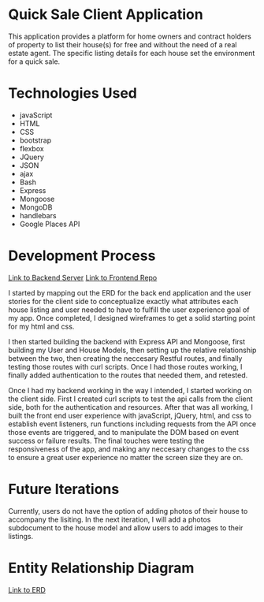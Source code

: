 # Quick Sale Client Application

This application provides a platform for home owners and contract holders of property to list their house(s) for free and without the need of a real estate agent. The specific listing details for each house set the environment for a quick sale.

# Technologies Used
* javaScript
* HTML
* CSS
* bootstrap
* flexbox
* JQuery
* JSON
* ajax
* Bash
* Express
* Mongoose
* MongoDB
* handlebars
* Google Places API

# Development Process
[Link to Backend Server](https://limitless-gorge-25554.herokuapp.com)
[Link to Frontend Repo](https://github.com/ako-21/quick-sale-client)

I started by mapping out the ERD for the back end application and the user stories for the client side to conceptualize exactly what attributes each house listing and user needed to have to fulfill the user experience goal of my app. Once completed, I designed wireframes to get a solid starting point for my html and css.

I then started building the backend with Express API and Mongoose, first building my User and House Models, then setting up the relative relationship between the two, then creating the neccesary Restful routes, and finally testing those routes with curl scripts. Once I had those routes working, I finally added authentication to the routes that needed them, and retested.

Once I had my backend working in the way I intended, I started working on the client side. First I created curl scripts to test the api calls from the client side, both for the authentication and resources. After that was all working, I built the front end user experience with javaScript, jQuery, html, and css to establish event listeners, run functions including requests from the API once those events are triggered, and to manipulate the DOM based on event success or failure results. The final touches were testing the responsiveness of the app, and making any neccesary changes to the css to ensure a great user experience no matter the screen size they are on.

# Future Iterations

Currently, users do not have the option of adding photos of their house to accompany the lisiting. In the next iteration, I will add a photos subdocument to the house model and allow users to add images to their listings.

# Entity Relationship Diagram

[Link to ERD](https://docs.google.com/document/d/1xw79VUVyiZ6JtMY74qglHHsd66PPf9lwppjXZdaUxu0/edit?usp=sharing)
